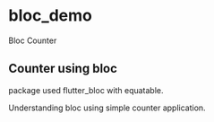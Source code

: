 # bloc_demo

Bloc Counter

## Counter using bloc

package used flutter_bloc with equatable.

Understanding bloc using simple counter application.
